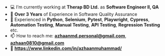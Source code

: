 - 💻 I’m currently working at **Therap BD Ltd.** as **Software Engineer II, QA**
- 📆 **Over 3 Years** of Experience in Software Quality Assurance
- 📝 Experienced in **Python**, **Selenium**, **Pytest**, **Playwright**, **Cypress**, **Automation Testing**, **Manual Testing**, **API Testing**, **Regression Testing** etc.
- 📫 How to reach me: **azhaanmd.personal@gmail.com**, **azhaan0810@gmail.com**
- 🔗 **https://www.linkedin.com/in/azhaanmuhammad/**
